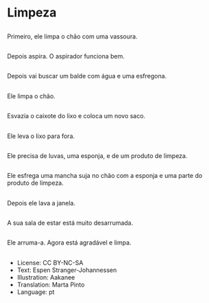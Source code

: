 # Limpeza

##
Primeiro, ele limpa o chão com uma vassoura.

##
Depois aspira. O aspirador funciona bem.

##
Depois vai buscar um balde com água e uma esfregona.

##
Ele limpa o chão.

##
Esvazia o caixote do lixo e coloca um novo saco.

##
Ele leva o lixo para fora.

##
Ele precisa de luvas, uma esponja, e de um produto de limpeza.

##
Ele esfrega uma mancha suja no chão com a esponja e uma parte do produto de limpeza.

##
Depois ele lava a janela.

##
A sua sala de estar está muito desarrumada.

##
Ele arruma-a. Agora está agradável e limpa.

##
* License: CC BY-NC-SA
* Text: Espen Stranger-Johannessen
* Illustration: Aakanee
* Translation: Marta Pinto
* Language: pt
